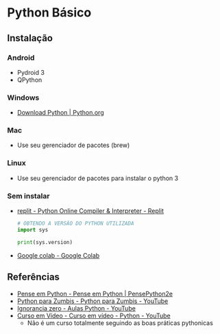 # Python Básico
## Instalação

### Android
  - Pydroid 3
  - QPython

### Windows
  - [Download Python | Python.org](https://www.python.org/downloads/)

### Mac
  - Use seu gerenciador de pacotes (brew)

### Linux
  - Use seu gerenciador de pacotes para instalar o python 3

### Sem instalar
  - [replit - Python Online Compiler & Interpreter - Replit](https://replit.com/languages/python3)
      ```python
      # OBTENDO A VERSÃO DO PYTHON UTILIZADA
      import sys

      print(sys.version)
      ```
  - [Google colab - Google Colab](https://colab.research.google.com/)

## Referências
  - [Pense em Python - Pense em Python | PensePython2e](https://penseallen.github.io/PensePython2e/)
  - [Python para Zumbis - Python para Zumbis - YouTube](https://www.youtube.com/playlist?list=PLUukMN0DTKCtbzhbYe2jdF4cr8MOWClXc)
  - [Ignorancia zero - Aulas Python - YouTube](https://www.youtube.com/playlist?list=PLfCKf0-awunOu2WyLe2pSD2fXUo795xRe)
  - [Curso em Vídeo - Curso em vídeo - Python - YouTube](https://www.youtube.com/playlist?list=PLvE-ZAFRgX8hnECDn1v9HNTI71veL3oW0)
    - Não é um curso totalmente seguindo as boas práticas pythonicas
